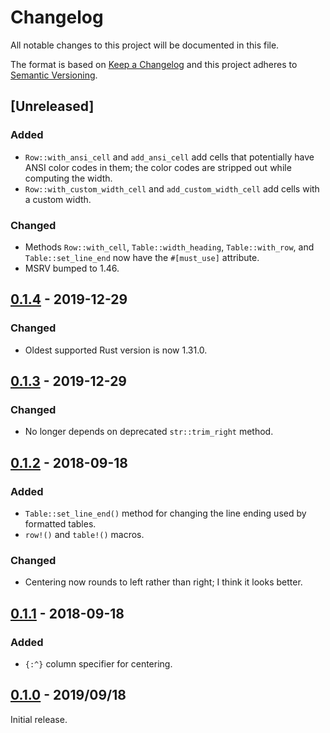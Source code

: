 # Changelog

All notable changes to this project will be documented in this file.

The format is based on [Keep a Changelog] and this project adheres to
[Semantic Versioning].

[Keep a Changelog]: http://keepachangelog.com/en/1.0.0/
[Semantic Versioning]: http://semver.org/spec/v2.0.0.html

## [Unreleased]

### Added
- `Row::with_ansi_cell` and `add_ansi_cell` add cells that potentially have
  ANSI color codes in them; the color codes are stripped out while computing
  the width.
- `Row::with_custom_width_cell` and `add_custom_width_cell` add cells with a
  custom width.

### Changed
- Methods `Row::with_cell`, `Table::width_heading`,
`Table::with_row`, and `Table::set_line_end` now have the
`#[must_use]` attribute.
- MSRV bumped to 1.46.

## [0.1.4] - 2019-12-29

### Changed
- Oldest supported Rust version is now 1.31.0.

## [0.1.3] - 2019-12-29

### Changed
- No longer depends on deprecated `str::trim_right` method.

## [0.1.2] - 2018-09-18

### Added
- `Table::set_line_end()` method for changing the line ending used by
formatted tables.
- `row!()` and `table!()` macros.

### Changed
- Centering now rounds to left rather than right; I think it looks better.

## [0.1.1] - 2018-09-18

### Added
- `{:^}` column specifier for centering.

## [0.1.0] - 2019/09/18

Initial release.

[0.1.0]: https://github.com/tabular-rs/tabular-rs/releases/tag/0.1.0
[0.1.1]: https://github.com/tabular-rs/tabular-rs/releases/tag/0.1.1
[0.1.2]: https://github.com/tabular-rs/tabular-rs/releases/tag/0.1.2
[0.1.3]: https://github.com/tabular-rs/tabular-rs/releases/tag/0.1.3
[0.1.4]: https://github.com/tabular-rs/tabular-rs/releases/tag/0.1.4
[0.2.0]: https://github.com/tabular-rs/tabular-rs/releases/tag/0.2.0

